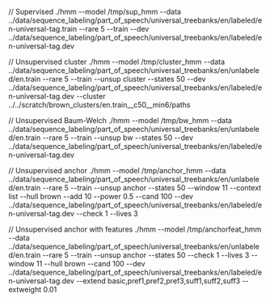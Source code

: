 // Supervised
./hmm --model /tmp/sup_hmm --data ../data/sequence_labeling/part_of_speech/universal_treebanks/en/labeled/en-universal-tag.train --rare 5 --train --dev ../data/sequence_labeling/part_of_speech/universal_treebanks/en/labeled/en-universal-tag.dev

// Unsupervised cluster
./hmm --model /tmp/cluster_hmm --data ../data/sequence_labeling/part_of_speech/universal_treebanks/en/unlabeled/en.train --rare 5 --train --unsup cluster --states 50 --dev ../data/sequence_labeling/part_of_speech/universal_treebanks/en/labeled/en-universal-tag.dev --cluster ../../scratch/brown_clusters/en.train__c50__min6/paths

// Unsupervised Baum-Welch
./hmm --model /tmp/bw_hmm --data ../data/sequence_labeling/part_of_speech/universal_treebanks/en/unlabeled/en.train --rare 5 --train --unsup bw --states 50 --dev ../data/sequence_labeling/part_of_speech/universal_treebanks/en/labeled/en-universal-tag.dev

// Unsupervised anchor
./hmm --model /tmp/anchor_hmm --data ../data/sequence_labeling/part_of_speech/universal_treebanks/en/unlabeled/en.train --rare 5 --train --unsup anchor --states 50 --window 11 --context list --hull brown --add 10 --power 0.5 --cand 100 --dev ../data/sequence_labeling/part_of_speech/universal_treebanks/en/labeled/en-universal-tag.dev --check 1 --lives 3

// Unsupervised anchor with features
./hmm --model /tmp/anchorfeat_hmm --data ../data/sequence_labeling/part_of_speech/universal_treebanks/en/unlabeled/en.train --rare 5 --train --unsup anchor --states 50 --check 1 --lives 3 --window 11 --hull brown --cand 100 --dev ../data/sequence_labeling/part_of_speech/universal_treebanks/en/labeled/en-universal-tag.dev --extend basic,pref1,pref2,pref3,suff1,suff2,suff3 --extweight 0.01
